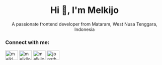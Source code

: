 <h1 align="center">Hi 👋, I'm Melkijo</h1>
<p align="center">A passionate frontend developer from Mataram, West Nusa Tenggara, Indonesia</p>

<h3 align="left">Connect with me:</h3>
<p align="left">
<a href="https://linkedin.com/in/melki-jonathan" target="blank"><img align="center" src="https://raw.githubusercontent.com/rahuldkjain/github-profile-readme-generator/master/src/images/icons/Social/linked-in-alt.svg" alt="melki jonathan" height="30" width="40" /></a>
<a href="https://instagram.com/melkijo" target="blank"><img align="center" src="https://raw.githubusercontent.com/rahuldkjain/github-profile-readme-generator/master/src/images/icons/Social/instagram.svg" alt="melkijo" height="30" width="40" /></a>
<a href="https://dribbble.com/melkijo" target="blank"><img align="center" src="https://raw.githubusercontent.com/rahuldkjain/github-profile-readme-generator/master/src/images/icons/Social/dribbble.svg" alt="melkijo" height="30" width="40" /></a>
<a href="https://www.behance.net/jonathanandaraa" target="blank"><img align="center" src="https://raw.githubusercontent.com/rahuldkjain/github-profile-readme-generator/master/src/images/icons/Social/behance.svg" alt="jonathanandaraa" height="30" width="40" /></a>
</p>

